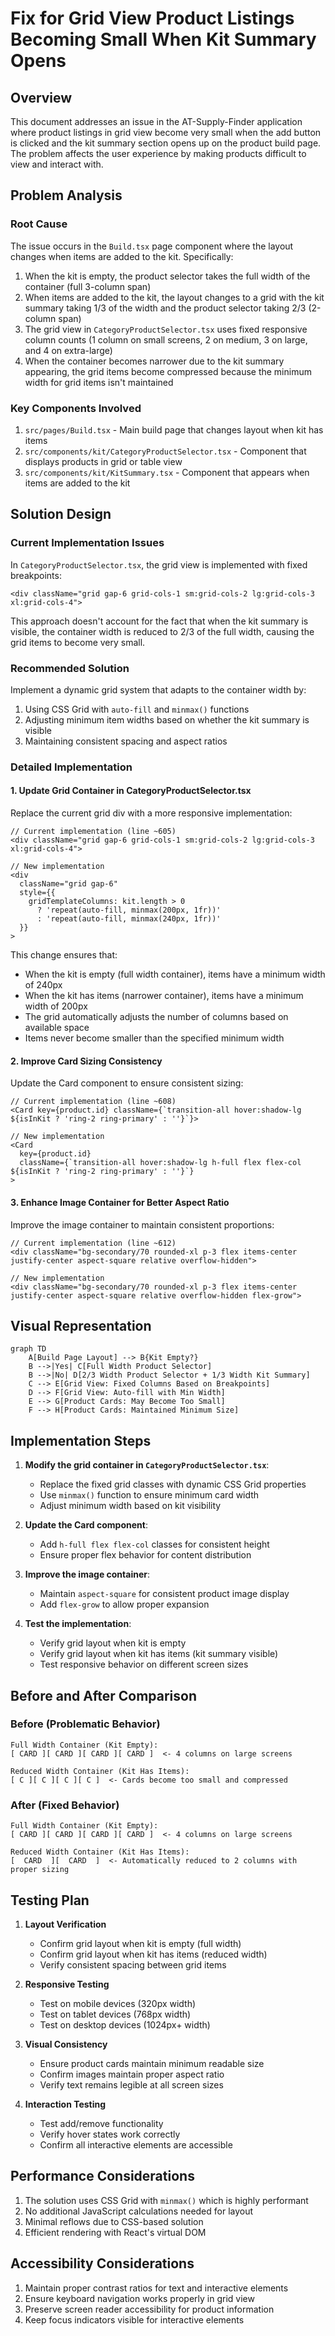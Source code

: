 # Fix for Grid View Product Listings Becoming Small When Kit Summary Opens

## Overview

This document addresses an issue in the AT-Supply-Finder application where product listings in grid view become very small when the add button is clicked and the kit summary section opens up on the product build page. The problem affects the user experience by making products difficult to view and interact with.

## Problem Analysis

### Root Cause

The issue occurs in the `Build.tsx` page component where the layout changes when items are added to the kit. Specifically:

1. When the kit is empty, the product selector takes the full width of the container (full 3-column span)
2. When items are added to the kit, the layout changes to a grid with the kit summary taking 1/3 of the width and the product selector taking 2/3 (2-column span)
3. The grid view in `CategoryProductSelector.tsx` uses fixed responsive column counts (1 column on small screens, 2 on medium, 3 on large, and 4 on extra-large)
4. When the container becomes narrower due to the kit summary appearing, the grid items become compressed because the minimum width for grid items isn't maintained

### Key Components Involved

1. `src/pages/Build.tsx` - Main build page that changes layout when kit has items
2. `src/components/kit/CategoryProductSelector.tsx` - Component that displays products in grid or table view
3. `src/components/kit/KitSummary.tsx` - Component that appears when items are added to the kit

## Solution Design

### Current Implementation Issues

In `CategoryProductSelector.tsx`, the grid view is implemented with fixed breakpoints:
```tsx
<div className="grid gap-6 grid-cols-1 sm:grid-cols-2 lg:grid-cols-3 xl:grid-cols-4">
```

This approach doesn't account for the fact that when the kit summary is visible, the container width is reduced to 2/3 of the full width, causing the grid items to become very small.

### Recommended Solution

Implement a dynamic grid system that adapts to the container width by:

1. Using CSS Grid with `auto-fill` and `minmax()` functions
2. Adjusting minimum item widths based on whether the kit summary is visible
3. Maintaining consistent spacing and aspect ratios

### Detailed Implementation

#### 1. Update Grid Container in CategoryProductSelector.tsx

Replace the current grid div with a more responsive implementation:

```tsx
// Current implementation (line ~605)
<div className="grid gap-6 grid-cols-1 sm:grid-cols-2 lg:grid-cols-3 xl:grid-cols-4">

// New implementation
<div 
  className="grid gap-6"
  style={{ 
    gridTemplateColumns: kit.length > 0 
      ? 'repeat(auto-fill, minmax(200px, 1fr))' 
      : 'repeat(auto-fill, minmax(240px, 1fr))'
  }}
>
```

This change ensures that:
- When the kit is empty (full width container), items have a minimum width of 240px
- When the kit has items (narrower container), items have a minimum width of 200px
- The grid automatically adjusts the number of columns based on available space
- Items never become smaller than the specified minimum width

#### 2. Improve Card Sizing Consistency

Update the Card component to ensure consistent sizing:

```tsx
// Current implementation (line ~608)
<Card key={product.id} className={`transition-all hover:shadow-lg ${isInKit ? 'ring-2 ring-primary' : ''}`}>

// New implementation
<Card 
  key={product.id} 
  className={`transition-all hover:shadow-lg h-full flex flex-col ${isInKit ? 'ring-2 ring-primary' : ''}`}
>
```

#### 3. Enhance Image Container for Better Aspect Ratio

Improve the image container to maintain consistent proportions:

```tsx
// Current implementation (line ~612)
<div className="bg-secondary/70 rounded-xl p-3 flex items-center justify-center aspect-square relative overflow-hidden">

// New implementation
<div className="bg-secondary/70 rounded-xl p-3 flex items-center justify-center aspect-square relative overflow-hidden flex-grow">
```

## Visual Representation

```mermaid
graph TD
    A[Build Page Layout] --> B{Kit Empty?}
    B -->|Yes| C[Full Width Product Selector]
    B -->|No| D[2/3 Width Product Selector + 1/3 Width Kit Summary]
    C --> E[Grid View: Fixed Columns Based on Breakpoints]
    D --> F[Grid View: Auto-fill with Min Width]
    E --> G[Product Cards: May Become Too Small]
    F --> H[Product Cards: Maintained Minimum Size]
```

## Implementation Steps

1. **Modify the grid container in `CategoryProductSelector.tsx`**:
   - Replace the fixed grid classes with dynamic CSS Grid properties
   - Use `minmax()` function to ensure minimum card width
   - Adjust minimum width based on kit visibility

2. **Update the Card component**:
   - Add `h-full flex flex-col` classes for consistent height
   - Ensure proper flex behavior for content distribution

3. **Improve the image container**:
   - Maintain `aspect-square` for consistent product image display
   - Add `flex-grow` to allow proper expansion

4. **Test the implementation**:
   - Verify grid layout when kit is empty
   - Verify grid layout when kit has items (kit summary visible)
   - Test responsive behavior on different screen sizes

## Before and After Comparison

### Before (Problematic Behavior)
```
Full Width Container (Kit Empty):
[ CARD ][ CARD ][ CARD ][ CARD ]  <- 4 columns on large screens

Reduced Width Container (Kit Has Items):
[ C ][ C ][ C ][ C ]  <- Cards become too small and compressed
```

### After (Fixed Behavior)
```
Full Width Container (Kit Empty):
[ CARD ][ CARD ][ CARD ][ CARD ]  <- 4 columns on large screens

Reduced Width Container (Kit Has Items):
[  CARD  ][  CARD  ]  <- Automatically reduced to 2 columns with proper sizing
```

## Testing Plan

1. **Layout Verification**
   - Confirm grid layout when kit is empty (full width)
   - Confirm grid layout when kit has items (reduced width)
   - Verify consistent spacing between grid items

2. **Responsive Testing**
   - Test on mobile devices (320px width)
   - Test on tablet devices (768px width)
   - Test on desktop devices (1024px+ width)

3. **Visual Consistency**
   - Ensure product cards maintain minimum readable size
   - Confirm images maintain proper aspect ratio
   - Verify text remains legible at all screen sizes

4. **Interaction Testing**
   - Test add/remove functionality
   - Verify hover states work correctly
   - Confirm all interactive elements are accessible

## Performance Considerations

1. The solution uses CSS Grid with `minmax()` which is highly performant
2. No additional JavaScript calculations needed for layout
3. Minimal reflows due to CSS-based solution
4. Efficient rendering with React's virtual DOM

## Accessibility Considerations

1. Maintain proper contrast ratios for text and interactive elements
2. Ensure keyboard navigation works properly in grid view
3. Preserve screen reader accessibility for product information
4. Keep focus indicators visible for interactive elements
